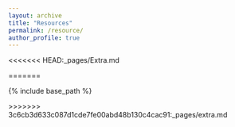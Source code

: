 ```yaml
---
layout: archive
title: "Resources"
permalink: /resource/
author_profile: true
---
```

<<<<<<< HEAD:_pages/Extra.md
<script type="text/javascript" id="clstr_globe" src="//clustrmaps.com/globe.js?d=ZZBhROD38mdLvw10E0oV3tSILSk4iM4WsGCTeuHtSTI"></script>
=======

{% include base_path %}
<body>
<script type="text/javascript" id="clstr_globe" src="//clustrmaps.com/globe.js?d=ZZBhROD38mdLvw10E0oV3tSILSk4iM4WsGCTeuHtSTI"></script>
</body>
>>>>>>> 3c6cb3d633c087d1cde7fe00abd48b130c4cac91:_pages/extra.md
